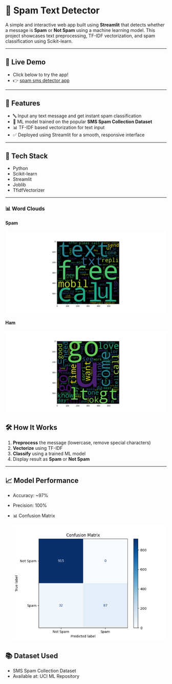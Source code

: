 # 📩 Spam Text Detector

A simple and interactive web app built using **Streamlit** that detects whether a message is **Spam** or **Not Spam** using a machine learning model. This project showcases text preprocessing, TF-IDF vectorization, and spam classification using Scikit-learn.

---

## 🚀 Live Demo
  - Click below to try the app!
  - 👉 [spam sms detector app](https://ay3shaa-spam-sms-detector-app-2kdrtn.streamlit.app/)  

---

## 📌 Features

- 🔤 Input any text message and get instant spam classification
- 🧠 ML model trained on the popular **SMS Spam Collection Dataset**
- 📊 TF-IDF based vectorization for text input
- ✅ Deployed using Streamlit for a smooth, responsive interface

---

## 🧠 Tech Stack

- Python
- Scikit-learn
- Streamlit
- Joblib
- TfidfVectorizer

---

### 📊 Word Clouds

#### Spam
![Spam Word Cloud](spam_wordcloud.png)

#### Ham
![Ham Word Cloud](ham_wordcloud.png)


## 🛠️ How It Works

1. **Preprocess** the message (lowercase, remove special characters)
2. **Vectorize** using TF-IDF
3. **Classify** using a trained ML model
4. Display result as **Spam** or **Not Spam**

---

## 📈 Model Performance

- Accuracy: ~97%
- Precision: 100%
- 📊 Confusion Matrix

  ![Confusion Matrix](confusion_matrix.png)
 
## 📚 Dataset Used

  - SMS Spam Collection Dataset
  - Available at: UCI ML Repository


